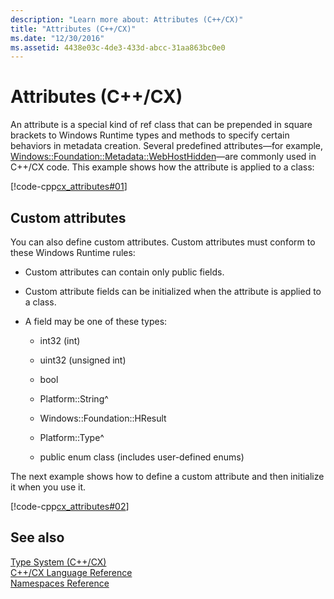 ```yaml
---
description: "Learn more about: Attributes (C++/CX)"
title: "Attributes (C++/CX)"
ms.date: "12/30/2016"
ms.assetid: 4438e03c-4de3-433d-abcc-31aa863bc0e0
---
```

# Attributes (C++/CX)

An attribute is a special kind of ref class that can be prepended in square brackets to Windows Runtime types and methods to specify certain behaviors in metadata creation. Several predefined attributes—for example,  [Windows::Foundation::Metadata::WebHostHidden](/uwp/api/windows.foundation.metadata.webhosthiddenattribute)—are commonly used in C++/CX code. This example shows how the attribute is applied to a class:

[!code-cpp[cx_attributes#01](../cppcx/codesnippet/CPP/cx_attributes/class1.h#01)]

## Custom attributes

You can also define custom attributes. Custom attributes must conform to these Windows Runtime rules:

- Custom attributes can contain only public fields.

- Custom attribute fields can be initialized when the attribute is applied to a class.

- A field may be one of these types:

  - int32 (int)

  - uint32 (unsigned int)

  - bool

  - Platform::String^

  - Windows::Foundation::HResult

  - Platform::Type^

  - public enum class (includes user-defined enums)

The next example shows how to define a custom attribute and then initialize it when you use it.

[!code-cpp[cx_attributes#02](../cppcx/codesnippet/CPP/cx_attributes/class1.h#02)]

## See also

[Type System (C++/CX)](../cppcx/type-system-c-cx.md)<br/>
[C++/CX Language Reference](../cppcx/visual-c-language-reference-c-cx.md)<br/>
[Namespaces Reference](../cppcx/namespaces-reference-c-cx.md)
